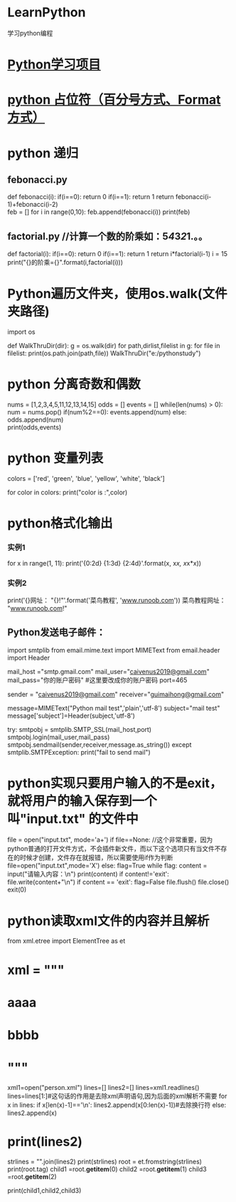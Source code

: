 # LearnPython
学习python编程
# <a href="https://github.com/geekcomputers/Python">Python学习项目</a>
# <a href="https://blog.csdn.net/tz_zs/article/details/78228542">python 占位符（百分号方式、Format 方式）</a>
# python 递归
## febonacci.py
def febonacci(i):
    if(i==0):
        return 0
    if(i==1):
        return 1
    return febonacci(i-1)+febonacci(i-2)   
feb = []
for i in range(0,10):
    feb.append(febonacci(i)) 
print(feb)
    
## factorial.py //计算一个数的阶乘如：5*4*3*2*1.。。
def factorial(i):
    if(i==0):
        return 0
    if(i==1):
        return 1
    return i*factorial(i-1)
i = 15
print("{}的阶乘={}".format(i,factorial(i)))

# Python遍历文件夹，使用os.walk(文件夹路径)
import os

def WalkThruDir(dir):
    g = os.walk(dir)
    for path,dirlist,filelist in g:
        for file in filelist:
            print(os.path.join(path,file))
WalkThruDir("e:/pythonstudy")        
# python 分离奇数和偶数
nums = [1,2,3,4,5,11,12,13,14,15]
odds = []
events = []
while(len(nums) > 0):
    num = nums.pop()
    if(num%2==0):
        events.append(num)
    else:
         odds.append(num)   
print(odds,events)        

# python 变量列表
colors = ['red', 'green', 'blue', 'yellow', 'white', 'black']
 
for color in colors:
    print("color is :",color)
    
# python格式化输出
### 实例1
for x in range(1, 11):
     print('{0:2d} {1:3d} {2:4d}'.format(x, x*x, x*x*x))
     
### 实例2
 print('{}网址： "{}!"'.format('菜鸟教程', 'www.runoob.com'))
菜鸟教程网址： "www.runoob.com!"
     
## Python发送电子邮件：
import smtplib
from email.mime.text import MIMEText
from email.header import Header

mail_host ="smtp.gmail.com"
mail_user="caivenus2019@gmail.com"
mail_pass="你的账户密码" #这里要改成你的账户密码
port=465

sender = "caivenus2019@gmail.com"
receiver="guimaihong@gmail.com"

message=MIMEText("Python mail test",'plain','utf-8')
subject="mail test"
message['subject']=Header(subject,'utf-8')

try:
  smtpobj = smtplib.SMTP_SSL(mail_host,port) 
  smtpobj.login(mail_user,mail_pass)
  smtpobj.sendmail(sender,receiver,message.as_string())
except smtplib.SMTPException:
  print("fail to send mail")
  
# python实现只要用户输入的不是exit，就将用户的输入保存到一个叫"input.txt" 的文件中
file = open("input.txt", mode='a+')
if file==None: //这个非常重要，因为python普通的打开文件方式，不会插件新文件，而以下这个选项只有当文件不存在的时候才创建，文件存在就报错，所以需要使用if作为判断
    file=open("input.txt",mode='X')
else:
    flag=True
    while flag:
        content = input("请输入内容：\n")
        print(content)
        if content!='exit':
           file.write(content+"\n")
        if content == 'exit':
          flag=False
file.flush()
file.close()
exit(0)

# python读取xml文件的内容并且解析
from xml.etree import ElementTree as et
# xml = """<books>
#   <book id='37476'>aaaa</book>
#   <book id='83727'>bbbb</book>
#  </books>"""
xml1=open("person.xml")
lines=[]
lines2=[]
lines=xml1.readlines()
lines=lines[1:]#这句话的作用是去除xml声明语句,因为后面的xml解析不需要
for x in lines:
    if x[len(x)-1]=='\n':
       lines2.append(x[0:len(x)-1])#去除换行符
    else:
        lines2.append(x)
# print(lines2)
strlines = "".join(lines2)
print(strlines)
root = et.fromstring(strlines)
print(root.tag)
child1 =root.__getitem__(0)
child2 =root.__getitem__(1)
child3 =root.__getitem__(2)

print(child1,child2,child3)
